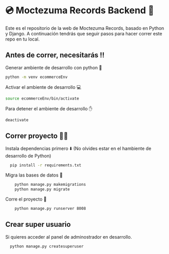 # 💿 Moctezuma Records Backend 🛜

Este es el repositorio de la web de Moctezuma Records, basado en Python y Django.
A continuación tendrás que seguir pasos para hacer correr este repo en tu local.

## Antes de correr, necesitarás ‼️

Generar ambiente de desarrollo con python 🐍

```bash
python -m venv ecommerceEnv
```

Activar el ambiente de desarrollo 💻

```bash
source ecommerceEnv/bin/activate
```

Para detener el ambiente de desarrollo ✋

```bash
deactivate
```

## Correr proyecto 🏃🏻

Instala dependencias primero ⬇️ (No olvides estar en el hambiente de desarrollo de Python)

```bash
  pip install -r requirements.txt
```

Migra las bases de datos 💾

```bash
    python manage.py makemigrations
    python manage.py migrate
```

Corre el proyecto 🚀

```bash
    python manage.py runserver 8008
```

## Crear super usuario

Si quieres acceder al panel de adminostrador en desarrollo.

```bash
  python manage.py createsuperuser
```
